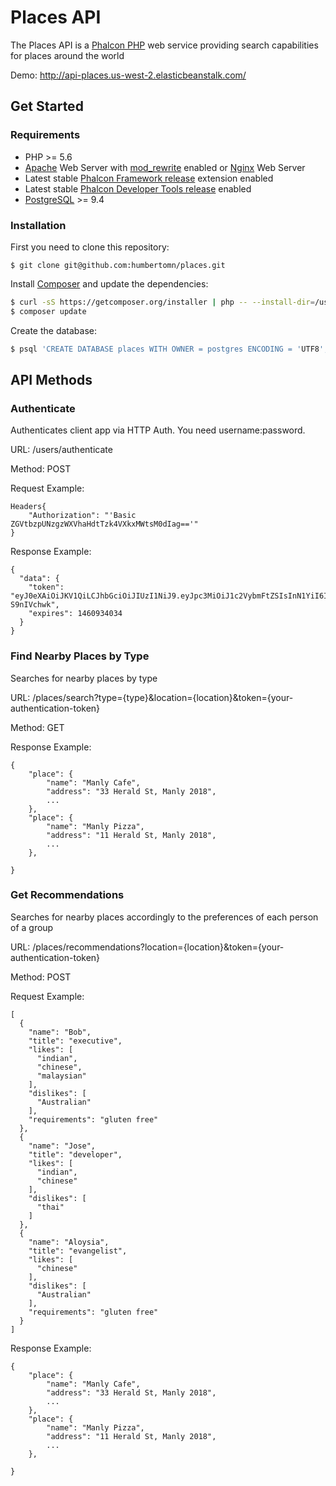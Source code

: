 # Places API

The Places API is a [Phalcon PHP][1] web service providing search capabilities for places around the world

Demo: http://api-places.us-west-2.elasticbeanstalk.com/

## Get Started

### Requirements

* PHP >= 5.6
* [Apache][2] Web Server with [mod_rewrite][3] enabled or [Nginx][4] Web Server
* Latest stable [Phalcon Framework release][5] extension enabled
* Latest stable [Phalcon Developer Tools release][6] enabled
* [PostgreSQL][7] >= 9.4

### Installation

First you need to clone this repository:

```
$ git clone git@github.com:humbertomn/places.git
```

Install [Composer][8] and update the dependencies:

```sh
$ curl -sS https://getcomposer.org/installer | php -- --install-dir=/usr/local/bin --filename=composer
$ composer update
```

Create the database:

```sh
$ psql 'CREATE DATABASE places WITH OWNER = postgres ENCODING = 'UTF8';'
```

## API Methods

### Authenticate
Authenticates client app via HTTP Auth. You need username:password.

URL: /users/authenticate

Method: POST

Request Example:
```
Headers{
    "Authorization": "'Basic ZGVtbzpUNzgzWXVhaHdtTzk4VXkxMWtsM0dIag=='"
}
```

Response Example:
```
{
  "data": {
    "token": "eyJ0eXAiOiJKV1QiLCJhbGciOiJIUzI1NiJ9.eyJpc3MiOiJ1c2VybmFtZSIsInN1YiI6IjEiLCJpYXQiOjE0NjAzMjkyMzQsImV4cCI6MjkyMTI2MzI2OH0.LevTDdUf8qzyVRpccdZn1dhmbrUsBbTTG-S9nIVchwk",
    "expires": 1460934034
  }
}
```

### Find Nearby Places by Type
Searches for nearby places by type

URL: /places/search?type={type}&location={location}&token={your-authentication-token}

Method: GET

Response Example:
```
{
    "place": {
        "name": "Manly Cafe",
        "address": "33 Herald St, Manly 2018",
        ...
    },
    "place": {
        "name": "Manly Pizza",
        "address": "11 Herald St, Manly 2018",
        ...
    },

}
```

### Get Recommendations
Searches for nearby places accordingly to the preferences of each person of a group

URL: /places/recommendations?location={location}&token={your-authentication-token}

Method: POST

Request Example:
```
[
  {
    "name": "Bob",
    "title": "executive",
    "likes": [
      "indian",
      "chinese",
      "malaysian"
    ],
    "dislikes": [
      "Australian"
    ],
    "requirements": "gluten free"
  },
  {
    "name": "Jose",
    "title": "developer",
    "likes": [
      "indian",
      "chinese"
    ],
    "dislikes": [
      "thai"
    ]
  },
  {
    "name": "Aloysia",
    "title": "evangelist",
    "likes": [
      "chinese"
    ],
    "dislikes": [
      "Australian"
    ],
    "requirements": "gluten free"
  }
]
```

Response Example:
```
{
    "place": {
        "name": "Manly Cafe",
        "address": "33 Herald St, Manly 2018",
        ...
    },
    "place": {
        "name": "Manly Pizza",
        "address": "11 Herald St, Manly 2018",
        ...
    },

}
```

[1]: https://phalconphp.com/
[2]: http://httpd.apache.org/
[3]: http://httpd.apache.org/docs/current/mod/mod_rewrite.html
[4]: http://nginx.org/
[5]: https://github.com/phalcon/cphalcon/releases
[6]: https://docs.phalconphp.com/en/latest/reference/tools.html
[7]: http://www.postgresql.org/
[8]: https://getcomposer.org/